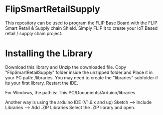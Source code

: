 # FlipSmartRetailSupply
This repository can be used to program the FLIP Base Board with the FLIP Smart Retail &amp; Supply chain Shield. Simply FLIP it to create your IoT Based retail / supply chain project.

# Installing the Library
Download this library and Unzip the downloaded file. Copy "FlipSmartRetailSupply" folder inside the unzipped folder and Place it in your PC path: <arduinosketchfolder>/libraries. You may need to create the "libraries" subfolder if its your first library. Restart the IDE.

For Windows, the path is: This PC/Documents/Arduino/libraries

Another way is using the arduino IDE (V1.6.x and up)
Sketch --> Include Libraries --> Add .ZIP Libraries
Select the .ZIP library and open.
